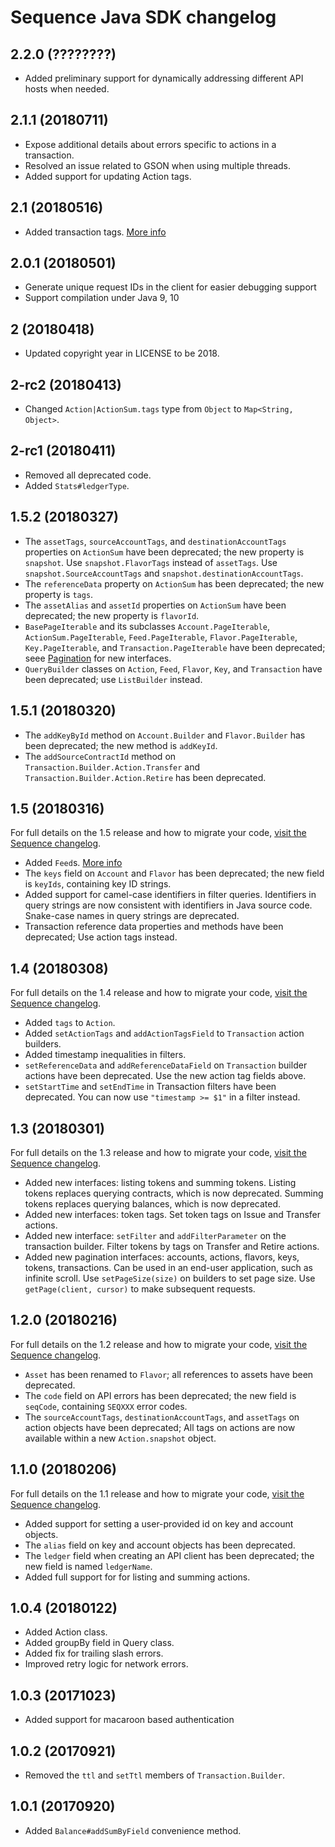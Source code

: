# Sequence Java SDK changelog

## 2.2.0 (????????)

* Added preliminary support for dynamically addressing
  different API hosts when needed.

## 2.1.1 (20180711)

* Expose additional details about errors specific to actions
  in a transaction.
* Resolved an issue related to GSON when using multiple threads.
* Added support for updating Action tags.

## 2.1 (20180516)

* Added transaction tags.
  [More info](https://dashboard.seq.com/docs/transactions)

## 2.0.1 (20180501)

* Generate unique request IDs in the client for easier debugging support
* Support compilation under Java 9, 10

## 2 (20180418)

* Updated copyright year in LICENSE to be 2018.

## 2-rc2 (20180413)

* Changed `Action|ActionSum.tags` type from `Object` to `Map<String, Object>`.

## 2-rc1 (20180411)

* Removed all deprecated code.
* Added `Stats#ledgerType`.

## 1.5.2 (20180327)

* The `assetTags`, `sourceAccountTags`, and `destinationAccountTags` properties
  on `ActionSum` have been deprecated; the new property is `snapshot`.
  Use `snapshot.FlavorTags` instead of `assetTags`.
  Use `snapshot.SourceAccountTags` and `snapshot.destinationAccountTags`.
* The `referenceData` property on `ActionSum` has been deprecated; the new
  property is `tags`.
* The `assetAlias` and `assetId` properties on `ActionSum` have been deprecated;
  the new property is `flavorId`.
* `BasePageIterable` and its subclasses `Account.PageIterable`,
  `ActionSum.PageIterable`, `Feed.PageIterable`, `Flavor.PageIterable`,
  `Key.PageIterable`, and `Transaction.PageIterable` have been deprecated;
  seee [Pagination](https://dashboard.seq.com/docs/pagination) for new
  interfaces.
* `QueryBuilder` classes on `Action`, `Feed`, `Flavor`, `Key`, and `Transaction`
  have been deprecated; use `ListBuilder` instead.

## 1.5.1 (20180320)

* The `addKeyById` method on `Account.Builder` and `Flavor.Builder` has been
  deprecated; the new method is `addKeyId`.
* The `addSourceContractId` method on `Transaction.Builder.Action.Transfer`
  and `Transaction.Builder.Action.Retire` has been deprecated.

## 1.5 (20180316)

For full details on the 1.5 release and how to migrate your code,
[visit the Sequence changelog](https://dashboard.seq.com/docs/changelog#release-v1-5).

* Added `Feed`s. [More info](https://dashboard.seq.com/docs/feeds)
* The `keys` field on `Account` and `Flavor` has been deprecated; the new field
  is `keyIds`, containing key ID strings.
* Added support for camel-case identifiers in filter queries.
  Identifiers in query strings are now consistent with
  identifiers in Java source code.
  Snake-case names in query strings are deprecated.
* Transaction reference data properties and methods have been deprecated;
  Use action tags instead.

## 1.4 (20180308)

For full details on the 1.4 release and how to migrate your code,
[visit the Sequence changelog](https://dashboard.seq.com/docs/changelog#release-v1-4).

* Added `tags` to `Action`.
* Added `setActionTags` and `addActionTagsField` to `Transaction`
  action builders.
* Added timestamp inequalities in filters.
* `setReferenceData` and `addReferenceDataField` on `Transaction` builder actions
  have been deprecated. Use the new action tag fields above.
* `setStartTime` and `setEndTime` in Transaction filters have been deprecated.
  You can now use `"timestamp >= $1"` in a filter instead.

## 1.3 (20180301)

For full details on the 1.3 release and how to migrate your code,
[visit the Sequence changelog](https://dashboard.seq.com/docs/changelog#release-v1-3).

* Added new interfaces: listing tokens and summing tokens.
  Listing tokens replaces querying contracts, which is now deprecated.
  Summing tokens replaces querying balances, which is now deprecated.
* Added new interfaces: token tags.
  Set token tags on Issue and Transfer actions.
* Added new interface: `setFilter` and `addFilterParameter` on the transaction
  builder. Filter tokens by tags on Transfer and Retire actions.
* Added new pagination interfaces: accounts, actions, flavors, keys, tokens,
  transactions. Can be used in an end-user application, such as infinite scroll.
  Use `setPageSize(size)` on builders to set page size.
  Use `getPage(client, cursor)` to make subsequent requests.

## 1.2.0 (20180216)

For full details on the 1.2 release and how to migrate your code,
[visit the Sequence changelog](https://dashboard.seq.com/docs/changelog#release-v1-2).

* `Asset` has been renamed to `Flavor`; all references to assets have been
  deprecated.
* The `code` field on API errors has been deprecated; the new field is
  `seqCode`, containing `SEQXXX` error codes.
* The `sourceAccountTags`, `destinationAccountTags`, and `assetTags` on
  action objects have been deprecated; All tags on actions are now available
  within a new `Action.snapshot` object.

## 1.1.0 (20180206)

For full details on the 1.1 release and how to migrate your code,
[visit the Sequence changelog](https://dashboard.seq.com/docs/changelog#release-v1-1).

* Added support for setting a user-provided id on key and account objects.
* The `alias` field on key and account objects has been deprecated.
* The `ledger` field when creating an API client has been deprecated; the new
  field is named `ledgerName`.
* Added full support for for listing and summing actions.

## 1.0.4 (20180122)

* Added Action class.
* Added groupBy field in Query class.
* Added fix for trailing slash errors.
* Improved retry logic for network errors.

## 1.0.3 (20171023)

* Added support for macaroon based authentication

## 1.0.2 (20170921)

* Removed the `ttl` and `setTtl` members of `Transaction.Builder`.

## 1.0.1 (20170920)

* Added `Balance#addSumByField` convenience method.
